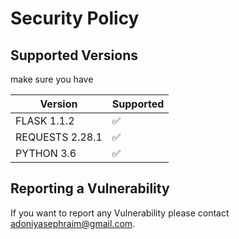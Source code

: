 # Security Policy

## Supported Versions

make sure you have

| Version | Supported          |
| ------- | ------------------ |
| FLASK 1.1.2   | :white_check_mark: |
| REQUESTS 2.28.1   | ✅                |
| PYTHON 3.6   | :white_check_mark: |

## Reporting a Vulnerability

If you want to report any Vulnerability please contact adoniyasephraim@gmail.com.
